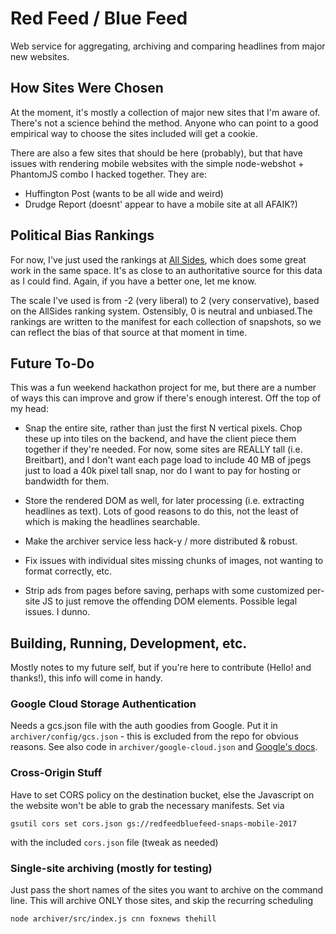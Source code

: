# Red Feed / Blue Feed

Web service for aggregating, archiving and comparing headlines from major new
websites.


## How Sites Were Chosen

At the moment, it's mostly a collection of major new sites that I'm aware of.
There's not a science behind the method. Anyone who can point to a good
empirical way to choose the sites included will get a cookie.

There are also a few sites that should be here (probably), but that have issues
with rendering mobile websites with the simple node-webshot + PhantomJS combo
I hacked together. They are:

- Huffington Post (wants to be all wide and weird)
- Drudge Report (doesnt' appear to have a mobile site at all AFAIK?)


## Political Bias Rankings

For now, I've just used the rankings at [All Sides](http://allsides.com), which
does some great work in the same space. It's as close to an authoritative source
for this data as I could find. Again, if you have a better one, let me know.

The scale I've used is from -2 (very liberal) to 2 (very conservative), based
on the AllSides ranking system. Ostensibly, 0 is neutral and unbiased.The
rankings are written to the manifest for each collection of snapshots, so
we can reflect the bias of that source at that moment in time.


## Future To-Do

This was a fun weekend hackathon project for me, but there are a number of ways
this can improve and grow if there's enough interest. Off the top of my head:

- Snap the entire site, rather than just the first N vertical pixels. Chop these
  up into tiles on the backend, and have the client piece them together if
  they're needed. For now, some sites are REALLY tall (i.e. Breitbart), and I
  don't want each page load to include 40 MB of jpegs just to load a 40k pixel
  tall snap, nor do I want to pay for hosting or bandwidth for them.

- Store the rendered DOM as well, for later processing (i.e. extracting headlines
  as text). Lots of good reasons to do this, not the least of which is making
  the headlines searchable.

- Make the archiver service less hack-y / more distributed & robust.

- Fix issues with individual sites missing chunks of images, not wanting to
  format correctly, etc.

- Strip ads from pages before saving, perhaps with some customized per-site JS
  to just remove the offending DOM elements. Possible legal issues. I dunno.


## Building, Running, Development, etc.

Mostly notes to my future self, but if you're here to contribute (Hello! and
thanks!), this info will come in handy.

### Google Cloud Storage Authentication

Needs a gcs.json file with the auth goodies from Google. Put it in
`archiver/config/gcs.json` - this is excluded from the repo for obvious reasons.
See also code in `archiver/google-cloud.json` and [Google's docs](https://googlecloudplatform.github.io/google-cloud-node/#/docs/storage/1.2.0/guides/authentication).

### Cross-Origin Stuff

Have to set CORS policy on the destination bucket, else the Javascript on the
website won't be able to grab the necessary manifests. Set via

`gsutil cors set cors.json gs://redfeedbluefeed-snaps-mobile-2017`

with the included `cors.json` file (tweak as needed)

### Single-site archiving (mostly for testing)

Just pass the short names of the sites you want to archive on the command line.
This will archive ONLY those sites, and skip the recurring scheduling

`node archiver/src/index.js cnn foxnews thehill`
